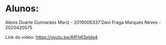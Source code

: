 # Alunos:
Alexis Duarte Guimarães Mariz - 2019006337
Davi Fraga Marques Neves - 2020420575

Link do video: https://youtu.be/AfFh63xldg4
